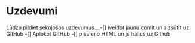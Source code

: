 # Uzdevumi

Lūdzu pildiet sekojošos uzdevumus...
-[] iveidot jaunu comit un aizsūtīt uz GitHub
-[] Aplūkot GitHub
-[] pievieno HTML un js hailus uz Github

